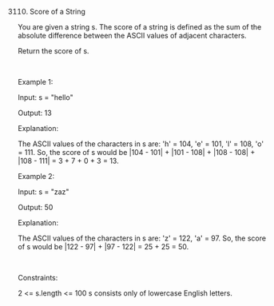 3110. Score of a String

You are given a string s. The score of a string is defined as the sum of the absolute difference between the ASCII values of adjacent characters.

Return the score of s.

 

Example 1:

Input: s = "hello"

Output: 13

Explanation:

The ASCII values of the characters in s are: 'h' = 104, 'e' = 101, 'l' = 108, 'o' = 111. So, the score of s would be |104 - 101| + |101 - 108| + |108 - 108| + |108 - 111| = 3 + 7 + 0 + 3 = 13.

Example 2:

Input: s = "zaz"

Output: 50

Explanation:

The ASCII values of the characters in s are: 'z' = 122, 'a' = 97. So, the score of s would be |122 - 97| + |97 - 122| = 25 + 25 = 50.

 

Constraints:

2 <= s.length <= 100
s consists only of lowercase English letters.